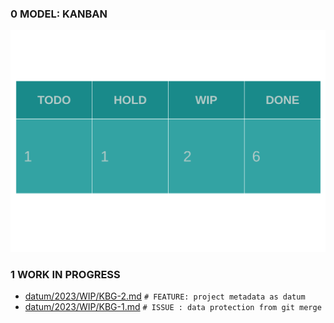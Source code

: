 
### 0 MODEL: KANBAN

![dashboard.set.svg](./.media/dashboard.set.svg)

### 1 WORK IN PROGRESS

- [datum/2023/WIP/KBG-2.md](datum/2023/WIP/KBG-2.md)   ```# FEATURE: project metadata as datum```
- [datum/2023/WIP/KBG-1.md](datum/2023/WIP/KBG-1.md)   ```# ISSUE : data protection from git merge```
